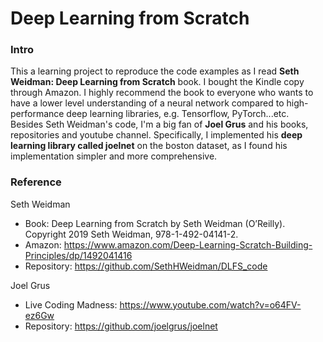 # Deep Learning from Scratch


### Intro
This a learning project to reproduce the code examples as I read **Seth Weidman: 
Deep Learning from Scratch** book. I bought the Kindle copy through Amazon. 
I highly recommend the book to everyone who wants to have a lower level understanding of 
a neural network compared to high-performance deep learning libraries, e.g. Tensorflow, PyTorch...etc.  
Besides Seth Weidman's code, I'm a big fan of **Joel Grus** and his books, repositories and youtube channel. 
Specifically, I implemented his **deep learning library called joelnet** on the boston dataset,
as I found his implementation simpler and more comprehensive.

### Reference
Seth Weidman
 * Book: Deep Learning from Scratch by Seth Weidman (O’Reilly). 
   Copyright 2019 Seth Weidman, 978-1-492-04141-2.
 * Amazon: https://www.amazon.com/Deep-Learning-Scratch-Building-Principles/dp/1492041416
 * Repository: https://github.com/SethHWeidman/DLFS_code

Joel Grus
 * Live Coding Madness: https://www.youtube.com/watch?v=o64FV-ez6Gw
 * Repository: https://github.com/joelgrus/joelnet

